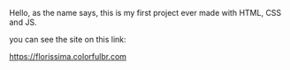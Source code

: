 Hello, as the name says, this is my first project ever made with HTML, CSS and JS.

you can see the site on this link:

https://florissima.colorfulbr.com
